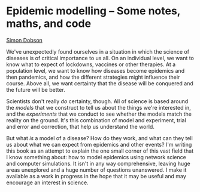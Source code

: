 # Epidemic modelling &ndash; Some notes, maths, and code

[Simon Dobson](mailto:simon.dobson@st-andrews.ac.uk)

We've unexpectedly found ourselves in a situation in which the science
of diseases is of critical importance to us all. On an individual
level, we want to know what to expect of lockdowns, vaccines or other
therapies. At a population level, we want to know how diseases become
epidemics and then pandemics, and how the different strategies might
influence their course. Above all, we want certainty that the disease
will be conquered and the future will be better.

Scientists don't really *do* certainty, though. All of science is
based around the *models* that we construct to tell us about the
things we're interested in, and the *experiments* that we conduct to
see whether the models match the reality on the ground. It's
this combination of model and experiment, trial and error and
correction, that help us understand the world.

But what *is* a model of a disease? How do they work, and what can
they tell us about what we can expect from epidemics and other events?
I'm writing this book as an attempt to explain the one small corner of
this vast field that I know something about: how to model epidemics
using network science and computer simulations. It isn't in any way
comprehensive, leaving  huge areas unexplored and a huge number of
questions unanswered. I make it available as a work in progress in the
hope that it may be useful and may encourage an interest in science. 
